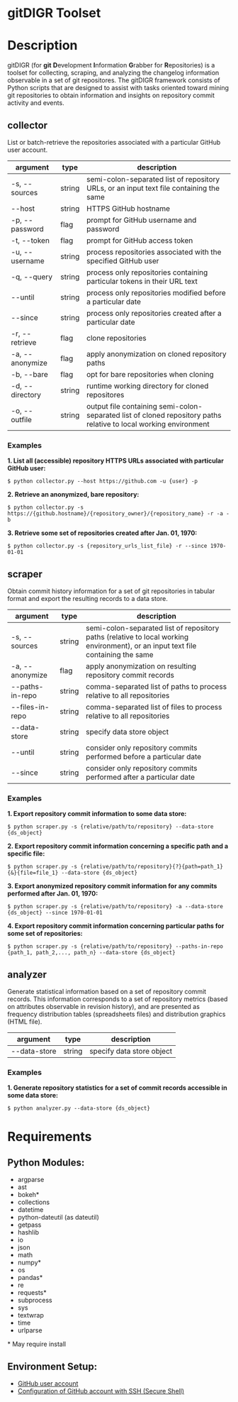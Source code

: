 # gitDIGR Toolset


# Description
gitDIGR (for **git** **D**evelopment **I**nformation **G**rabber for **R**epositories) is a toolset for collecting, scraping, and analyzing the changelog information observable in a set of git repositores. The gitDIGR framework consists of Python scripts that are designed to assist with tasks oriented toward mining git repositories to obtain information and insights on repository commit activity and events.


## collector

List or batch-retrieve the repositories associated with a particular GitHub user account.

| argument | type | description |
|----------|------|-------------|
| \-s, \-\-sources | string | semi\-colon\-separated list of repository URLs, or an input text file containing the same |
| \-\-host | string | HTTPS GitHub hostname |
| \-p, \-\-password | flag | prompt for GitHub username and password |
| \-t, \-\-token | flag | prompt for GitHub access token |
| \-u, \-\-username | string | process repositories associated with the specified GitHub user |
| \-q, \-\-query | string | process only repositories containing particular tokens in their URL text |
| \-\-until | string | process only repositories modified before a particular date |
| \-\-since | string | process only repositories created after a particular date |
| \-r, \-\-retrieve | flag | clone repositories |
| \-a, \-\-anonymize | flag | apply anonymization on cloned repository paths |
| \-b, \-\-bare | flag | opt for bare repositories when cloning |
| \-d, \-\-directory | string | runtime working directory for cloned repositores |
| \-o, \-\-outfile | string | output file containing semi\-colon\-separated list of cloned repository paths relative to local working environment |

### Examples

**1. List all (accessible) repository HTTPS URLs associated with particular GitHub user:**
```
$ python collector.py --host https://github.com -u {user} -p
```

**2. Retrieve an anonymized, bare repository:**
```
$ python collector.py -s https://{github.hostname}/{repository_owner}/{repository_name} -r -a -b
```

**3. Retrieve some set of repositories created after Jan. 01, 1970:**
```
$ python collector.py -s {repository_urls_list_file} -r --since 1970-01-01
```



## scraper

Obtain commit history information for a set of git repositories in tabular format and export the resulting records to a data store.

| argument | type | description |
|----------|------|-------------|
| \-s, \-\-sources | string | semi\-colon\-separated list of repository paths \(relative to local working environment\), or an input text file containing the same |
| \-a, \-\-anonymize | flag | apply anonymization on resulting repository commit records |
| \-\-paths\-in\-repo | string | comma-separated list of paths to process relative to all repositories |
| \-\-files\-in\-repo | string | comma-separated list of files to process relative to all repositories |
| \-\-data\-store | string | specify data store object |
| \-\-until | string | consider only repository commits performed before a particular date |
| \-\-since | string | consider only repository commits performed after a particular date |

### Examples

**1. Export repository commit information to some data store:**
```
$ python scraper.py -s {relative/path/to/repository} --data-store {ds_object}
```

**2. Export repository commit information concerning a specific path and a specific file:**
```
$ python scraper.py -s {relative/path/to/repository}{?}{path=path_1}{&}{file=file_1} --data-store {ds_object}
```

**3. Export anonymized repository commit information for any commits performed after Jan. 01, 1970:**
```
$ python scraper.py -s {relative/path/to/repository} -a --data-store {ds_object} --since 1970-01-01
```

**4. Export repository commit information concerning particular paths for some set of repositories:**
```
$ python scraper.py -s {relative/path/to/repository} --paths-in-repo {path_1, path_2,..., path_n} --data-store {ds_object}
```



## analyzer

Generate statistical information based on a set of repository commit records. This information corresponds to a set of repository metrics \(based on attributes observable in revision history\), and are presented as frequency distribution tables \(spreadsheets files\) and distribution graphics \(HTML file\).

| argument | type | description |
|----------|------|-------------|
| \-\-data\-store | string | specify data store object |

### Examples

**1. Generate repository statistics for a set of commit records accessible in some data store:**
```
$ python analyzer.py --data-store {ds_object}
```



# Requirements

## Python Modules:
- argparse
- ast
- bokeh*
- collections
- datetime
- python-dateutil (as dateutil)
- getpass
- hashlib
- io
- json
- math
- numpy*
- os
- pandas*
- re
- requests*
- subprocess
- sys
- textwrap
- time
- urlparse

\* May require install

## Environment Setup:
- [GitHub user account](https://github.com/join)
- [Configuration of GitHub account with SSH \(Secure Shell\)](https://help.github.com/articles/connecting-to-github-with-ssh/)
